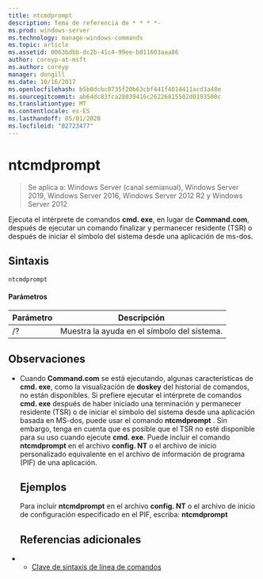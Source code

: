 ```yaml
---
title: ntcmdprompt
description: Tema de referencia de * * * *-
ms.prod: windows-server
ms.technology: manage-windows-commands
ms.topic: article
ms.assetid: 0063bdbb-dc2b-41c4-99ee-b011603aaa86
author: coreyp-at-msft
ms.author: coreyp
manager: dongill
ms.date: 10/16/2017
ms.openlocfilehash: b5b0dcbc0735f20b63cbf441f4014411acd3a48e
ms.sourcegitcommit: ab64dc83fca28039416c26226815502d0193500c
ms.translationtype: MT
ms.contentlocale: es-ES
ms.lasthandoff: 05/01/2020
ms.locfileid: "82723477"
---
```

# <a name="ntcmdprompt"></a>ntcmdprompt

> Se aplica a: Windows Server (canal semianual), Windows Server 2019, Windows Server 2016, Windows Server 2012 R2 y Windows Server 2012

Ejecuta el intérprete de comandos **cmd. exe**, en lugar de **Command.com**, después de ejecutar un comando finalizar y permanecer residente (TSR) o después de iniciar el símbolo del sistema desde una aplicación de ms-dos.
## <a name="syntax"></a>Sintaxis
```
ntcmdprompt
```
#### <a name="parameters"></a>Parámetros

| Parámetro |             Descripción              |
|-----------|--------------------------------------|
|    /?     | Muestra la ayuda en el símbolo del sistema. |

## <a name="remarks"></a>Observaciones
- Cuando **Command.com** se está ejecutando, algunas características de **cmd. exe**, como la visualización de **doskey** del historial de comandos, no están disponibles. Si prefiere ejecutar el intérprete de comandos **cmd. exe** después de haber iniciado una terminación y permanecer residente (TSR) o de iniciar el símbolo del sistema desde una aplicación basada en MS-dos, puede usar el comando **ntcmdprompt** . Sin embargo, tenga en cuenta que es posible que el TSR no esté disponible para su uso cuando ejecute **cmd. exe**. Puede incluir el comando **ntcmdprompt** en el archivo **config. NT** o el archivo de inicio personalizado equivalente en el archivo de información de programa (PIF) de una aplicación.
  ## <a name="examples"></a>Ejemplos
  Para incluir **ntcmdprompt** en el archivo **config. NT** o el archivo de inicio de configuración especificado en el PIF, escriba: **ntcmdprompt**
  ## <a name="additional-references"></a>Referencias adicionales
- - [Clave de sintaxis de línea de comandos](command-line-syntax-key.md)

